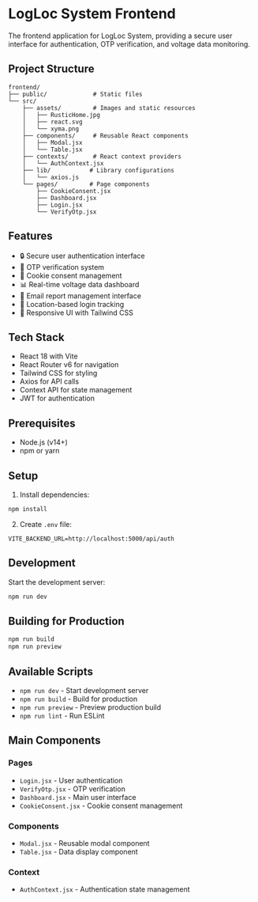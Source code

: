 # LogLoc System Frontend

The frontend application for LogLoc System, providing a secure user interface for authentication, OTP verification, and voltage data monitoring.

## Project Structure

```
frontend/
├── public/             # Static files
└── src/
    ├── assets/         # Images and static resources
    │   ├── RusticHome.jpg
    │   ├── react.svg
    │   └── xyma.png
    ├── components/     # Reusable React components
    │   ├── Modal.jsx
    │   └── Table.jsx
    ├── contexts/       # React context providers
    │   └── AuthContext.jsx
    ├── lib/           # Library configurations
    │   └── axios.js
    └── pages/         # Page components
        ├── CookieConsent.jsx
        ├── Dashboard.jsx
        ├── Login.jsx
        └── VerifyOtp.jsx
```

## Features

- 🔒 Secure user authentication interface
- 📱 OTP verification system
- 🍪 Cookie consent management
- 📊 Real-time voltage data dashboard
- 📧 Email report management interface
- 📍 Location-based login tracking
- 🎨 Responsive UI with Tailwind CSS

## Tech Stack

- React 18 with Vite
- React Router v6 for navigation
- Tailwind CSS for styling
- Axios for API calls
- Context API for state management
- JWT for authentication

## Prerequisites

- Node.js (v14+)
- npm or yarn

## Setup

1. Install dependencies:

```bash
npm install
```

2. Create `.env` file:

```env
VITE_BACKEND_URL=http://localhost:5000/api/auth
```

## Development

Start the development server:

```bash
npm run dev
```

## Building for Production

```bash
npm run build
npm run preview
```

## Available Scripts

- `npm run dev` - Start development server
- `npm run build` - Build for production
- `npm run preview` - Preview production build
- `npm run lint` - Run ESLint

## Main Components

### Pages

- `Login.jsx` - User authentication
- `VerifyOtp.jsx` - OTP verification
- `Dashboard.jsx` - Main user interface
- `CookieConsent.jsx` - Cookie consent management

### Components

- `Modal.jsx` - Reusable modal component
- `Table.jsx` - Data display component

### Context

- `AuthContext.jsx` - Authentication state management
